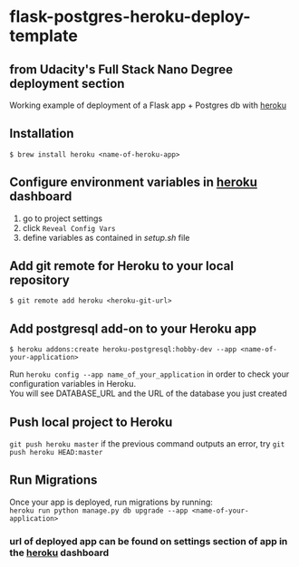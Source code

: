 # flask-postgres-heroku-deploy-template
## from Udacity's Full Stack Nano Degree deployment section
Working example of deployment of a Flask app + Postgres db with [heroku](https://dashboard.heroku.com)

## Installation

`$ brew install heroku <name-of-heroku-app>`

## Configure environment variables in [heroku](https://dashboard.heroku.com) dashboard

1. go to project settings 
2. click `Reveal Config Vars`
3. define variables as contained in *setup.sh* file

## Add git remote for Heroku to your local repository
`$ git remote add heroku <heroku-git-url>`

## Add postgresql add-on to your Heroku app
`$ heroku addons:create heroku-postgresql:hobby-dev --app <name-of-your-application>`

Run `heroku config --app name_of_your_application` in order to check your configuration variables in Heroku.  
You will see DATABASE_URL and the URL of the database you just created

## Push local project to Heroku
`git push heroku master`
if the previous command outputs an error, try `git push heroku HEAD:master`

## Run Migrations
Once your app is deployed, run migrations by running:  
`heroku run python manage.py db upgrade --app <name-of-your-application>`

### url of deployed app can be found on settings section of app in the [heroku](https://dashboard.heroku.com) dashboard
